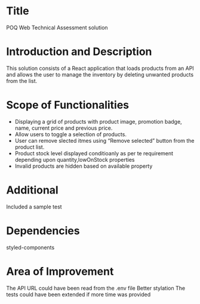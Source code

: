 # Title
POQ Web Technical Assessment solution

# Introduction and Description
This solution consists of a React application that loads products from an API and allows the user to manage the inventory by deleting unwanted products from the list.
# Scope of Functionalities
 - Displaying a grid of products with product image, promotion badge, name, current price and previous price.
 - Allow users to toggle a selection of products.
 - User can remove slected itmes using “Remove selected” button from the product list.
 - Product stock level displayed conditioanly as per te requirement depending upon quantity,lowOnStock properties 
 - Invalid products are hidden based on available property

# Additional
Included a sample test

# Dependencies
styled-components

# Area of Improvement
The API URL could have been read from the .env file
Better stylation
The tests could have been extended if more time was provided

